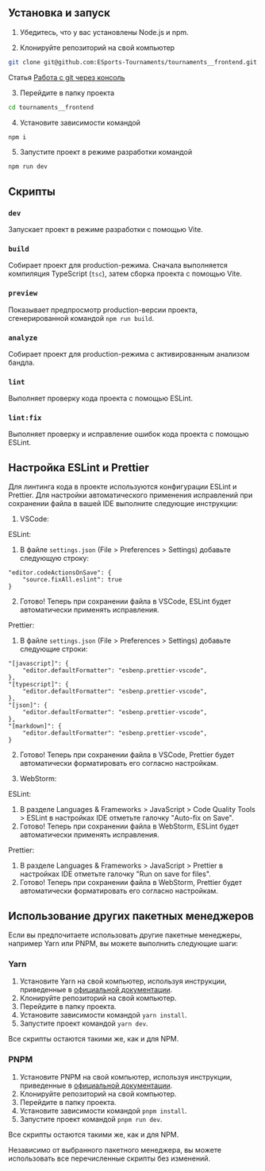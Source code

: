 ## Установка и запуск

1. Убедитесь, что у вас установлены Node.js и npm.

2. Клонируйте репозиторий на свой компьютер

```bash
git clone git@github.com:ESports-Tournaments/tournaments__frontend.git
```

Статья [Работа с git через консоль](https://htmlacademy.ru/blog/git/git-console)

3. Перейдите в папку проекта

```bash
cd tournaments__frontend
```

4. Установите зависимости командой

```bash
npm i
```

5. Запустите проект в режиме разработки командой

```bash
npm run dev
```

## Скрипты

### `dev`

Запускает проект в режиме разработки с помощью Vite.

### `build`

Собирает проект для production-режима. Сначала выполняется компиляция TypeScript (`tsc`), затем сборка проекта с помощью Vite.

### `preview`

Показывает предпросмотр production-версии проекта, сгенерированной командой `npm run build`.

### `analyze`

Собирает проект для production-режима с активированным анализом бандла.

### `lint`

Выполняет проверку кода проекта с помощью ESLint.

### `lint:fix`

Выполняет проверку и исправление ошибок кода проекта с помощью ESLint.

## Настройка ESLint и Prettier

Для линтинга кода в проекте используются конфигурации ESLint и Prettier. Для настройки автоматического применения исправлений при сохранении файла в вашей IDE выполните следующие инструкции:

1. VSCode:

ESLint:

1. В файле `settings.json` (File > Preferences > Settings) добавьте следующую строку:

```
"editor.codeActionsOnSave": {
    "source.fixAll.eslint": true
}
```

2. Готово! Теперь при сохранении файла в VSCode, ESLint будет автоматически применять исправления.

Prettier:

1. В файле `settings.json` (File > Preferences > Settings) добавьте следующие строки:

```
"[javascript]": {
    "editor.defaultFormatter": "esbenp.prettier-vscode",
},
"[typescript]": {
    "editor.defaultFormatter": "esbenp.prettier-vscode",
},
"[json]": {
    "editor.defaultFormatter": "esbenp.prettier-vscode",
},
"[markdown]": {
    "editor.defaultFormatter": "esbenp.prettier-vscode",
}
```

2. Готово! Теперь при сохранении файла в VSCode, Prettier будет автоматически форматировать его согласно настройкам.

3. WebStorm:

ESLint:

1. В разделе Languages & Frameworks > JavaScript > Code Quality Tools > ESLint в настройках IDE отметьте галочку "Auto-fix on Save".
2. Готово! Теперь при сохранении файла в WebStorm, ESLint будет автоматически применять исправления.

Prettier:

1. В разделе Languages & Frameworks > JavaScript > Prettier в настройках IDE отметьте галочку "Run on save for files".
2. Готово! Теперь при сохранении файла в WebStorm, Prettier будет автоматически форматировать его согласно настройкам.

## Использование других пакетных менеджеров

Если вы предпочитаете использовать другие пакетные менеджеры, например Yarn или PNPM, вы можете выполнить следующие шаги:

### Yarn

1. Установите Yarn на свой компьютер, используя инструкции, приведенные в [официальной документации](https://yarnpkg.com/getting-started/install).
2. Клонируйте репозиторий на свой компьютер.
3. Перейдите в папку проекта.
4. Установите зависимости командой `yarn install`.
5. Запустите проект командой `yarn dev`.

Все скрипты остаются такими же, как и для NPM.

### PNPM

1. Установите PNPM на свой компьютер, используя инструкции, приведенные в [официальной документации](https://pnpm.io/installation).
2. Клонируйте репозиторий на свой компьютер.
3. Перейдите в папку проекта.
4. Установите зависимости командой `pnpm install`.
5. Запустите проект командой `pnpm run dev`.

Все скрипты остаются такими же, как и для NPM.

Независимо от выбранного пакетного менеджера, вы можете использовать все перечисленные скрипты без изменений.
